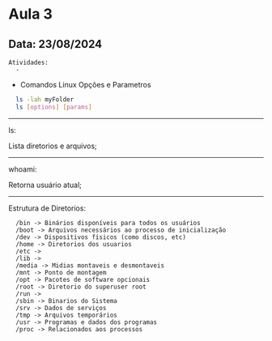 # Aula 3 
## Data: 23/08/2024

```
Atividades:
  - 
```

- Comandos Linux
  Opções e Parametros

``` bash
  ls -lah myFolder
  ls [options] [params]
```

----------------------------------------------------------------------------------------------------------------------------------------------------------------------------------------------------------------
ls:

Lista diretorios e arquivos;

----------------------------------------------------------------------------------------------------------------------------------------------------------------------------------------------------------------

whoami:

Retorna usuário atual;

----------------------------------------------------------------------------------------------------------------------------------------------------------------------------------------------------------------

Estrutura de Diretorios:
```
  /bin -> Binários disponíveis para todos os usuários
  /boot -> Arquivos necessários ao processo de inicialização
  /dev -> Dispositivos físicos (como discos, etc)
  /home -> Diretorios dos usuarios
  /etc -> 
  /lib ->
  /media -> Midias montaveis e desmontaveis
  /mnt -> Ponto de montagem
  /opt -> Pacotes de software opcionais
  /root -> Diretorio do superuser root
  /run -> 
  /sbin -> Binarios do Sistema
  /srv -> Dados de serviços
  /tmp -> Arquivos temporários
  /usr -> Programas e dados dos programas
  /proc -> Relacionados aos processos
```

